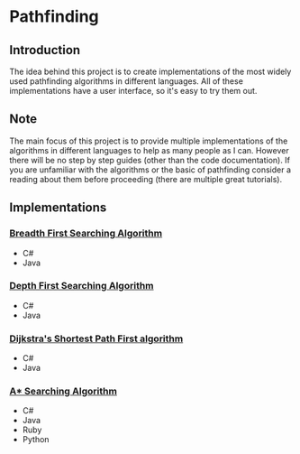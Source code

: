 # Pathfinding

## Introduction
The idea behind this project is to create implementations of the most widely used pathfinding algorithms in different languages.
All of these implementations have a user interface, so it's easy to try them out.

## Note
The main focus of this project is to provide multiple implementations of the algorithms in different languages to help as many people as I can.
However there will be no step by step guides (other than the code documentation). If you are unfamiliar with the algorithms or the basic of pathfinding consider a reading about them before proceeding (there are multiple great tutorials).

## Implementations

### [Breadth First Searching Algorithm](https://en.wikipedia.org/wiki/Breadth-first_search)
- C#
- Java

### [Depth First Searching Algorithm](https://en.wikipedia.org/wiki/Depth-first_search)
- C#
- Java

### [Dijkstra's Shortest Path First algorithm](https://en.wikipedia.org/wiki/Dijkstra%27s_algorithm)
- C#
- Java

### [A* Searching Algorithm](https://en.wikipedia.org/wiki/A*_search_algorithm)
- C#
- Java
- Ruby
- Python